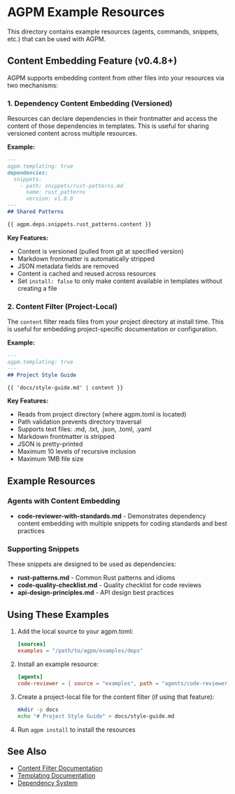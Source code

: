 # AGPM Example Resources

This directory contains example resources (agents, commands, snippets, etc.) that can be used with AGPM.

## Content Embedding Feature (v0.4.8+)

AGPM supports embedding content from other files into your resources via two mechanisms:

### 1. Dependency Content Embedding (Versioned)

Resources can declare dependencies in their frontmatter and access the content of those dependencies in templates. This is useful for sharing versioned content across multiple resources.

**Example:**

```markdown
---
agpm.templating: true
dependencies:
  snippets:
    - path: snippets/rust-patterns.md
      name: rust_patterns
      version: v1.0.0
---
## Shared Patterns

{{ agpm.deps.snippets.rust_patterns.content }}
```

**Key Features:**
- Content is versioned (pulled from git at specified version)
- Markdown frontmatter is automatically stripped
- JSON metadata fields are removed
- Content is cached and reused across resources
- Set `install: false` to only make content available in templates without creating a file

### 2. Content Filter (Project-Local)

The `content` filter reads files from your project directory at install time. This is useful for embedding project-specific documentation or configuration.

**Example:**

```markdown
---
agpm.templating: true
---
## Project Style Guide

{{ 'docs/style-guide.md' | content }}
```

**Key Features:**
- Reads from project directory (where agpm.toml is located)
- Path validation prevents directory traversal
- Supports text files: .md, .txt, .json, .toml, .yaml
- Markdown frontmatter is stripped
- JSON is pretty-printed
- Maximum 10 levels of recursive inclusion
- Maximum 1MB file size

## Example Resources

### Agents with Content Embedding

- **code-reviewer-with-standards.md** - Demonstrates dependency content embedding with multiple snippets for coding standards and best practices

### Supporting Snippets

These snippets are designed to be used as dependencies:

- **rust-patterns.md** - Common Rust patterns and idioms
- **code-quality-checklist.md** - Quality checklist for code reviews
- **api-design-principles.md** - API design best practices

## Using These Examples

1. Add the local source to your agpm.toml:
   ```toml
   [sources]
   examples = "/path/to/agpm/examples/deps"
   ```

2. Install an example resource:
   ```toml
   [agents]
   code-reviewer = { source = "examples", path = "agents/code-reviewer-with-standards.md" }
   ```

3. Create a project-local file for the content filter (if using that feature):
   ```bash
   mkdir -p docs
   echo "# Project Style Guide" > docs/style-guide.md
   ```

4. Run `agpm install` to install the resources

## See Also

- [Content Filter Documentation](../../docs/content-filter.md)
- [Templating Documentation](../../docs/templating.md)
- [Dependency System](../../docs/dependencies.md)

